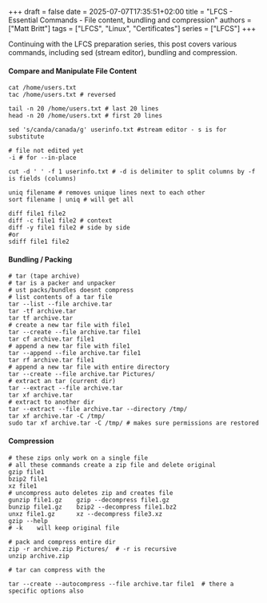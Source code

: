 +++
draft = false
date = 2025-07-07T17:35:51+02:00
title = "LFCS - Essential Commands - File content, bundling and compression"
authors = ["Matt Britt"]
tags = ["LFCS", "Linux", "Certificates"]
series = ["LFCS"]
+++

Continuing with the LFCS preparation series, this post covers various commands, including sed (stream editor), bundling and compression.

<!--more-->

#### Compare and Manipulate File Content

```shell
cat /home/users.txt
tac /home/users.txt # reversed

tail -n 20 /home/users.txt # last 20 lines
head -n 20 /home/users.txt # first 20 lines

sed 's/canda/canada/g' userinfo.txt #stream editor - s is for substitute

# file not edited yet
-i # for --in-place

cut -d ' ' -f 1 userinfo.txt # -d is delimiter to split columns by -f is fields (columns)

uniq filename # removes unique lines next to each other
sort filename | uniq # will get all

diff file1 file2
diff -c file1 file2 # context
diff -y file1 file2 # side by side
#or
sdiff file1 file2
```

#### Bundling / Packing

```shell
# tar (tape archive)
# tar is a packer and unpacker
# ust packs/bundles doesnt compress
# list contents of a tar file
tar --list --file archive.tar
tar -tf archive.tar
tar tf archive.tar
# create a new tar file with file1
tar --create --file archive.tar file1
tar cf archive.tar file1
# append a new tar file with file1
tar --append --file archive.tar file1
tar rf archive.tar file1
# append a new tar file with entire directory
tar --create --file archive.tar Pictures/ 
# extract an tar (current dir)
tar --extract --file archive.tar
tar xf archive.tar
# extract to another dir 
tar --extract --file archive.tar --directory /tmp/
tar xf archive.tar -C /tmp/
sudo tar xf archive.tar -C /tmp/ # makes sure permissions are restored
```

#### Compression

```shell
# these zips only work on a single file
# all these commands create a zip file and delete original
gzip file1
bzip2 file1
xz file1
# uncompress auto deletes zip and creates file 
gunzip file1.gz    gzip --decompress file1.gz
bunzip file1.gz    bzip2 --decompress file1.bz2
unxz file1.gz      xz --decompress file3.xz
gzip --help
# -k    will keep original file

# pack and compress entire dir
zip -r archive.zip Pictures/  # -r is recursive
unzip archive.zip

# tar can compress with the 

tar --create --autocompress --file archive.tar file1  # there a specific options also

```
